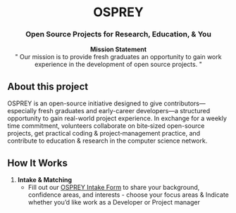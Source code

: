 <div align="center">

<h1 align="center">OSPREY</h1>
<h3 align="center">Open Source Projects for Research, Education, & You</h3>

<p align="center">
  <strong>Mission Statement</strong><br>
  " Our mission is to provide fresh graduates an opportunity to gain work experience in the development of open source projects. "
  
</p>

</div>

## About this project

OSPREY is an open-source initiative designed to give contributors—especially fresh graduates and early-career developers—a structured opportunity to gain real-world project experience. In exchange for a weekly time commitment, volunteers collaborate on bite‑sized open-source projects, get practical coding & project‑management practice, and contribute to education & research in the computer science network.


## How It Works

1. **Intake & Matching**  
   - Fill out our [OSPREY Intake Form](https://forms.gle/) to share your background, confidence areas, and interests - choose your focus areas & Indicate whether you’d like work as a Developer or Project manager

